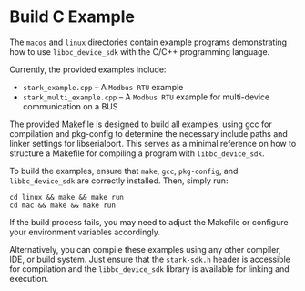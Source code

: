 # Build C Example

The `macos` and `linux` directories contain example programs demonstrating how to use `libbc_device_sdk` with the C/C++ programming language.

Currently, the provided examples include:

- `stark_example.cpp` – A `Modbus RTU` example
- `stark_multi_example.cpp` – A `Modbus RTU` example for multi-device communication on a BUS

The provided Makefile is designed to build all examples, using gcc for compilation and pkg-config to determine the necessary include paths and linker settings for libserialport. This serves as a minimal reference on how to structure a Makefile for compiling a program with `libbc_device_sdk`.

To build the examples, ensure that `make`, `gcc`, `pkg-config`, and `libbc_device_sdk` are correctly installed. Then, simply run:

```shell
cd linux && make && make run
cd mac && make && make run
```

If the build process fails, you may need to adjust the Makefile or configure your environment variables accordingly.

Alternatively, you can compile these examples using any other compiler, IDE, or build system. Just ensure that the `stark-sdk.h` header is accessible for compilation and the `libbc_device_sdk` library is available for linking and execution.
